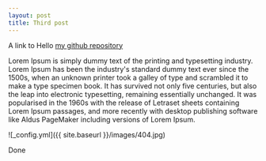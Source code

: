 ```yaml
---
layout: post
title: Third post
---
```

A link to Hello [my github repository](https://github.com/novikariani/novikariani.github.io)

Lorem Ipsum is simply dummy text of the printing and typesetting industry. Lorem Ipsum has been the industry's standard dummy text ever since the 1500s, when an unknown printer took a galley of type and scrambled it to make a type specimen book. It has survived not only five centuries, but also the leap into electronic typesetting, remaining essentially unchanged. It was popularised in the 1960s with the release of Letraset sheets containing Lorem Ipsum passages, and more recently with desktop publishing software like Aldus PageMaker including versions of Lorem Ipsum.


![_config.yml]({{ site.baseurl }}/images/404.jpg)

Done
